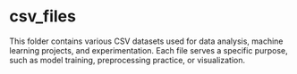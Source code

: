 # csv_files
This folder contains various CSV datasets used for data analysis, machine learning projects, and experimentation. Each file serves a specific purpose, such as model training, preprocessing practice, or visualization.
